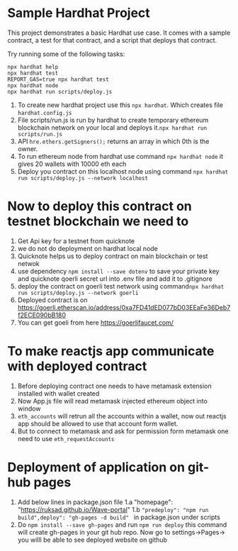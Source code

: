 # Sample Hardhat Project

This project demonstrates a basic Hardhat use case. It comes with a sample contract, a test for that contract, and a script that deploys that contract.

Try running some of the following tasks:

```shell
npx hardhat help
npx hardhat test
REPORT_GAS=true npx hardhat test
npx hardhat node
npx hardhat run scripts/deploy.js
```

1. To create new hardhat project use this ``npx hardhat``. Which creates file ``hardhat.config.js``
2. File scripts/run.js is run by hardhat to create temporary ethereum blockchain network on your local and deploys it.``npx hardhat run scripts/run.js``
3. API ``hre.ethers.getSigners();`` returns an array in which 0th is the owner.
4. To run ethereum node from hardhat use command ``npx hardhat node`` it gives 20 wallets with 10000 eth each 
5. Deploy you contract on this localhost node using command ``npx hardhat run scripts/deploy.js --network localhost``

# Now to deploy this contract on testnet blockchain we need to

1. Get Api key for a testnet from quicknote
2. we do not do deployment on hardhat local node 
3. Quicknote helps us to deploy contract on main blockchain or test netwok
4. use dependency ``npm install --save dotenv`` to save your private key and quicknote qoerli secret url into .env file and add it to .gitignore
5. deploy the contract on goerli test network using command``npx hardhat run scripts/deploy.js --network goerli``
6. Deployed contract is on https://goerli.etherscan.io/address/0xa7FD41dED077bD03EEaFe36Deb7f2ECE090bB180
7. You can get goeli from here https://goerlifaucet.com/

# To make reactjs app communicate with deployed contract
1. Before deploying contract one needs to have metamask extension installed with wallet created
2. Now App.js file will read metamask injected  ethereum object into window
3. ``eth_accounts`` will retrun all the accounts within a wallet, now out reactjs app should be allowed to use that account form wallet.
4. But to connect to metamask and ask for permission form metamask one need to use ``eth_requestAccounts`` 

# Deployment of application on git-hub pages
1. Add below lines in package.json file 
        1.a  "homepage": "https://ruksad.github.io/Wave-portal"
        1.b ``"predeploy": "npm run build",deploy": "gh-pages -d build" `` in package.json under scripts 
2. Do ``npm install --save gh-pages`` and run ``npm run deploy`` this command will create gh-pages in your git hub repo. Now go to settings->Pages-> you willl be able to see deployed website on github